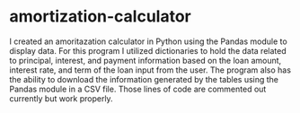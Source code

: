 # amortization-calculator

I created an amoritazation calculator in Python using the Pandas module to display data. For this program I utilized dictionaries to hold the data related to principal, interest, and payment information based on the loan amount, interest rate, and term of the loan input from the user. The program also has the ability to download the information generated by the tables using the Pandas module in a CSV file. Those lines of code are commented out currently but work properly. 

